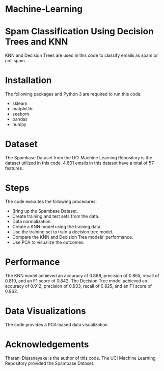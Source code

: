 # Machine-Learning
# Spam Classification Using Decision Trees and KNN
KNN and Decision Trees are used in this code to classify emails as spam or not-spam.

# Installation
The following packages and Python 3 are required to run this code.

 - sklearn 
 - matplotlib 
 - seaborn 
 - pandas 
 - numpy

# Dataset
The Spambase Dataset from the UCI Machine Learning Repository is the dataset utilized in this code. 4,601 emails in this dataset have a total of 57 features.

# Steps
The code executes the following procedures:

 - Bring up the Spambase Dataset.
 - Create training and test sets from the data.
 - Data normalization.
 - Create a KNN model using the training data.
 - Use the training set to train a decision tree model.
 - Compare the KNN and Decision Tree models' performance.
 - Use PCA to visualize the outcomes.

# Performance
The KNN model achieved an accuracy of 0.888, precision of 0.865, recall of 0.819, and an F1 score of 0.842. 
The Decision Tree model achieved an accuracy of 0.912, precision of 0.903, recall of 0.825, and an F1 score of 0.862.

# Data Visualizations
The code provides a PCA-based data visualization.

# Acknowledgements
Tharani Dissanayake is the author of this code. The UCI Machine Learning Repository provided the Spambase Dataset.

